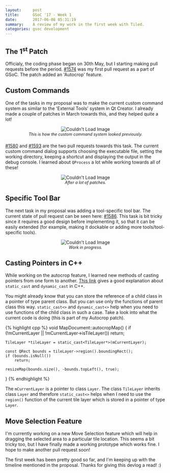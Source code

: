 ```yaml
---
layout:     post
title:      GSoC '17 - Week 1
date:       2017-06-08 05:31:19
summary:    A review of my work in the first week with Tiled.
categories: gsoc development
---
```


## The 1<sup>st</sup> Patch

Officialy, the coding phase began on 30th May, but I starting making pull requests before the period. [#1574](https://github.com/bjorn/tiled/pull/1574) was my first pull request as a part of GSoC. The patch added an 'Autocrop' feature.

## Custom Commands

One of the tasks in my proposal was to make the current custom command system as similar to the 'External Tools' system in Qt Creator. I already made a couple of patches in March towards this, and they helped quite a lot!

<center><img src="{{ site.baseurl }}/images/tiled-commands-old.png" alt="Couldn't Load Image" /></center>
<center style="font-size: 0.9em; margin-bottom: 20px"><i>This is how the custom command system looked previously.</i></center>

[#1580](https://github.com/bjorn/tiled/pull/1580) and [#1593](https://github.com/bjorn/tiled/pull/1593) are the two pull requests towards this task. The current custom command dialog supports choosing the executable file, setting the working directory, keeping a shortcut and displaying the output in the debug console. I learned about `QProcess` a lot while working towards all of these!

<center><img src="{{ site.baseurl }}/images/tiled-commands-new.png" alt="Couldn't Load Image" /></center>
<center style="font-size: 0.9em; margin-bottom: 20px"><i>After a lot of patches.</i></center>

## Specific Tool Bar

The next task in my proposal was adding a tool-specific tool bar. The current state of pull request can be seen here: [#1586](https://github.com/bjorn/tiled/pull/1586). This task is bit tricky since it requires a good design before implementing it, so that it can be easily extended (for example, making it dockable or adding more tools/tool-specific tools).

<center><img src="{{ site.baseurl }}/images/tiled-toolspecific.png" alt="Couldn't Load Image" /></center>
<center style="font-size: 0.9em; margin-bottom: 20px"><i>Work in progress.</i></center>

## Casting Pointers in C++

While working on the autocrop feature, I learned new methods of casting pointers from one form to another. [This link](https://stackoverflow.com/questions/28002/regular-cast-vs-static-cast-vs-dynamic-cast) gives a good explanation about `static_cast` and `dynamic_cast` in C++.

You might already know that you can store the reference of a child class in a pointer of type parent class. But you can use only the functions of parent class this way. `static_cast<>` and `dynamic_cast<>` help when you need to use functions of the child class in such a case. Take a look into what the current code is doing (this is part of my Autocrop patch).

{% highlight cpp %}
void MapDocument::autocropMap()
{
    if (!mCurrentLayer || !mCurrentLayer->isTileLayer())
        return;
    
    TileLayer *tileLayer = static_cast<TileLayer*>(mCurrentLayer);

    const QRect bounds = tileLayer->region().boundingRect();
    if (bounds.isNull())
        return;

    resizeMap(bounds.size(), -bounds.topLeft(), true);
}
{% endhighlight %}

The `mCurrentLayer` is a pointer to class `Layer`. The class `TileLayer` inherits class `Layer` and therefore `static_cast<>` helps when I need to use the `region()` function of the current tile layer which is stored in a pointer of type `Layer`.

## Move Selection Feature

I'm currently working on a new Move Selection feature which will help in dragging the selected area to a particular tile location. This seems a bit tricky too, but I have finally made a working prototype which works fine. I hope to make another pull request soon!

The first week has been pretty good so far, and I'm keeping up with the timeline mentioned in the proposal. Thanks for giving this devlog a read! :)